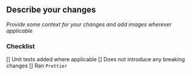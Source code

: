 ## Describe your changes

_Provide some context for your changes and add images wherever applicable_

### Checklist

[] Unit tests added where applicable
[] Does not introduce any breaking changes
[] Ran `Prettier`

